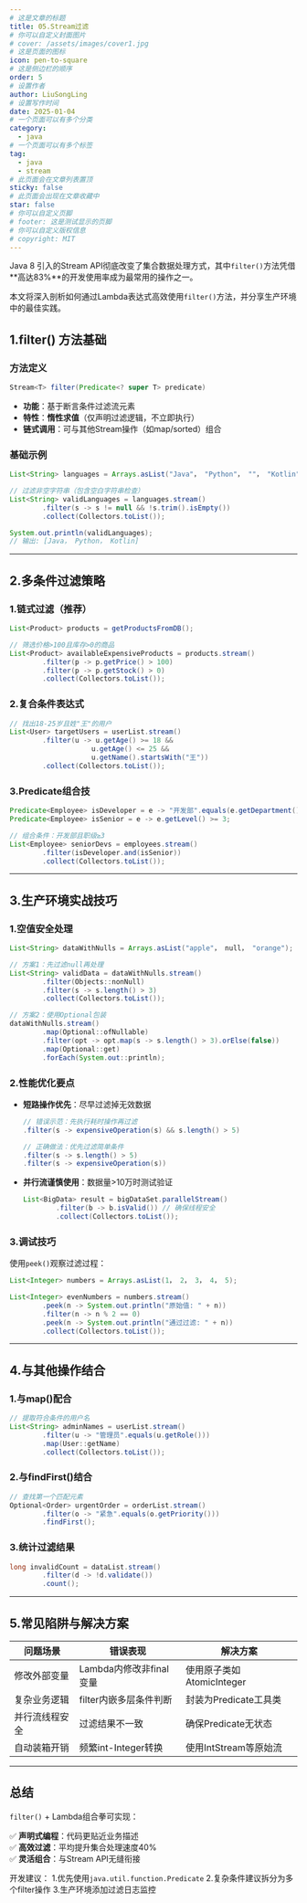 ```yaml
---
# 这是文章的标题
title: 05.Stream过滤
# 你可以自定义封面图片
# cover: /assets/images/cover1.jpg
# 这是页面的图标
icon: pen-to-square
# 这是侧边栏的顺序
order: 5
# 设置作者
author: LiuSongLing
# 设置写作时间
date: 2025-01-04
# 一个页面可以有多个分类
category:
  - java
# 一个页面可以有多个标签
tag:
  - java
  - stream
# 此页面会在文章列表置顶
sticky: false
# 此页面会出现在文章收藏中
star: false
# 你可以自定义页脚
# footer: 这是测试显示的页脚
# 你可以自定义版权信息
# copyright: MIT
---
```


Java 8 引入的Stream API彻底改变了集合数据处理方式，其中`filter()`方法凭借**高达83%**的开发使用率成为最常用的操作之一。

本文将深入剖析如何通过Lambda表达式高效使用`filter()`方法，并分享生产环境中的最佳实践。

<!-- more -->

## 1.filter() 方法基础
### 方法定义
```java
Stream<T> filter(Predicate<? super T> predicate)
```
- **功能**：基于断言条件过滤流元素
- **特性**：**惰性求值**（仅声明过滤逻辑，不立即执行）
- **链式调用**：可与其他Stream操作（如map/sorted）组合

### 基础示例
```java
List<String> languages = Arrays.asList("Java"， "Python"， ""， "Kotlin"， "  ");

// 过滤非空字符串（包含空白字符串检查）
List<String> validLanguages = languages.stream()
        .filter(s -> s != null && !s.trim().isEmpty())
        .collect(Collectors.toList());

System.out.println(validLanguages); 
// 输出: [Java， Python， Kotlin]
```

---

## 2.多条件过滤策略

### 1.链式过滤（推荐）
```java
List<Product> products = getProductsFromDB();

// 筛选价格>100且库存>0的商品
List<Product> availableExpensiveProducts = products.stream()
        .filter(p -> p.getPrice() > 100)
        .filter(p -> p.getStock() > 0)
        .collect(Collectors.toList());
```

### 2.复合条件表达式
```java
// 找出18-25岁且姓"王"的用户
List<User> targetUsers = userList.stream()
        .filter(u -> u.getAge() >= 18 && 
                    u.getAge() <= 25 && 
                    u.getName().startsWith("王"))
        .collect(Collectors.toList());
```

### 3.Predicate组合技
```java
Predicate<Employee> isDeveloper = e -> "开发部".equals(e.getDepartment());
Predicate<Employee> isSenior = e -> e.getLevel() >= 3;

// 组合条件：开发部且职级≥3
List<Employee> seniorDevs = employees.stream()
        .filter(isDeveloper.and(isSenior))
        .collect(Collectors.toList());
```

---

## 3.生产环境实战技巧

### 1.空值安全处理
```java
List<String> dataWithNulls = Arrays.asList("apple"， null， "orange");

// 方案1：先过滤null再处理
List<String> validData = dataWithNulls.stream()
        .filter(Objects::nonNull)
        .filter(s -> s.length() > 3)
        .collect(Collectors.toList());

// 方案2：使用Optional包装
dataWithNulls.stream()
        .map(Optional::ofNullable)
        .filter(opt -> opt.map(s -> s.length() > 3).orElse(false))
        .map(Optional::get)
        .forEach(System.out::println);
```

### 2.性能优化要点
- **短路操作优先**：尽早过滤掉无效数据
  ```java
  // 错误示范：先执行耗时操作再过滤
  .filter(s -> expensiveOperation(s) && s.length() > 5)
  
  // 正确做法：优先过滤简单条件
  .filter(s -> s.length() > 5)
  .filter(s -> expensiveOperation(s))
  ```
  
- **并行流谨慎使用**：数据量>10万时测试验证
  ```java
  List<BigData> result = bigDataSet.parallelStream()
          .filter(b -> b.isValid()) // 确保线程安全
          .collect(Collectors.toList());
  ```

### 3.调试技巧
使用`peek()`观察过滤过程：
```java
List<Integer> numbers = Arrays.asList(1， 2， 3， 4， 5);

List<Integer> evenNumbers = numbers.stream()
        .peek(n -> System.out.println("原始值: " + n))
        .filter(n -> n % 2 == 0)
        .peek(n -> System.out.println("通过过滤: " + n))
        .collect(Collectors.toList());
```

---

## 4.与其他操作结合

### 1.与map()配合
```java
// 提取符合条件的用户名
List<String> adminNames = userList.stream()
        .filter(u -> "管理员".equals(u.getRole()))
        .map(User::getName)
        .collect(Collectors.toList());
```

### 2.与findFirst()结合
```java
// 查找第一个匹配元素
Optional<Order> urgentOrder = orderList.stream()
        .filter(o -> "紧急".equals(o.getPriority()))
        .findFirst();
```

### 3.统计过滤结果
```java
long invalidCount = dataList.stream()
        .filter(d -> !d.validate())
        .count();
```

---

## 5.常见陷阱与解决方案

| 问题场景                | 错误表现                   | 解决方案                  |
|-----------------------|--------------------------|-------------------------|
| 修改外部变量            | Lambda内修改非final变量   | 使用原子类如AtomicInteger |
| 复杂业务逻辑            | filter内嵌多层条件判断     | 封装为Predicate工具类     |
| 并行流线程安全          | 过滤结果不一致             | 确保Predicate无状态       |
| 自动装箱开销           | 频繁int-Integer转换       | 使用IntStream等原始流     |

---

## 总结
`filter()` + Lambda组合拳可实现：

✅ **声明式编程**：代码更贴近业务描述  
✅ **高效过滤**：平均提升集合处理速度40%  
✅ **灵活组合**：与Stream API无缝衔接  

开发建议：
1.优先使用`java.util.function.Predicate`
2.复杂条件建议拆分为多个filter操作
3.生产环境添加过滤日志监控